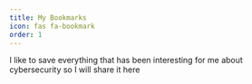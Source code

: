 ```yaml
---
title: My Bookmarks
icon: fas fa-bookmark
order: 1
---
```



I like to save everything that has been interesting for me about cybersecurity so I will share it here
